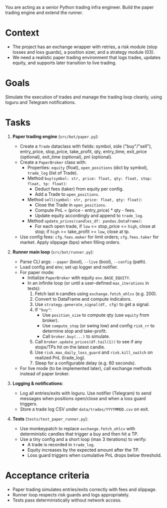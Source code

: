 You are acting as a senior Python trading infra engineer. Build the paper trading engine and extend the runner.

# Context
- The project has an exchange wrapper with retries, a risk module (stop losses and loss guards), a position sizer, and a strategy module (03).
- We need a realistic paper trading environment that logs trades, updates equity, and supports later transition to live trading.

# Goals
Simulate the execution of trades and manage the trading loop cleanly, using loguru and Telegram notifications.

# Tasks
1. **Paper trading engine** (`src/bot/paper.py`):
   - Create a `Trade` dataclass with fields: symbol, side ("buy"/"sell"), entry_price, stop_price, take_profit, qty, entry_time, exit_price (optional), exit_time (optional), pnl (optional).
   - Create a `PaperBroker` class with:
     * Properties: `equity` (float), `open_positions` (dict by symbol), `trade_log` (list of Trade).
     * Method `buy(symbol: str, price: float, qty: float, stop: float, tp: float)`:
       - Deduct fees (taker) from equity per config.
       - Add a Trade to `open_positions`.
     * Method `sell(symbol: str, price: float, qty: float)`:
       - Close the Trade in `open_positions`.
       - Compute PnL = (price - entry_price) * qty - fees.
       - Update equity accordingly and append to `trade_log`.
     * Method `update_prices(candles_df: pandas.DataFrame)`:
       - For each open trade, if `low` <= stop_price <= `high`, close at stop; if `high` >= take_profit >= `low`, close at tp.
   - Use config fees: `cfg.fees.maker` for limit orders; `cfg.fees.taker` for market. Apply slippage (bps) when filling orders.

2. **Runner main loop** (`src/bot/runner.py`):
   - Parse CLI args: `--paper` (bool), `--live` (bool), `--config` (path).
   - Load config and env; set up logger and notifier.
   - For paper mode:
     * Initialize `PaperBroker` with equity `env.BASE_EQUITY`.
     * In an infinite loop (or until a user-defined `max_iterations` in tests):
         1. Fetch last `N` candles using `exchange.fetch_ohlcv` (e.g. 200).
         2. Convert to DataFrame and compute indicators.
         3. Use `strategy.generate_signal(df, cfg)` to get a signal.
         4. If `"buy"`:
            - Use `position_size` to compute qty (use `equity` from broker).
            - Use `compute_stop` (or swing low) and config `risk_rr` to determine stop and take-profit.
            - Call `broker.buy(...)` to simulate.
         5. Call `broker.update_prices(df.tail(1))` to see if any stops/TPs hit on the latest candle.
         6. Use `risk.max_daily_loss_guard` and `risk.kill_switch` on realized PnL (trade_log).
         7. Sleep for a configurable delay (e.g. 60 seconds).
   - For live mode (to be implemented later), call exchange methods instead of paper broker.

3. **Logging & notifications**:
   - Log all entries/exits with loguru. Use notifier (Telegram) to send messages when positions open/close and when a loss guard triggers.
   - Store a trade log CSV under `data/trades/YYYYMMDD.csv` on exit.

4. **Tests** (`tests/test_paper_runner.py`):
   - Use monkeypatch to replace `exchange.fetch_ohlcv` with deterministic candles that trigger a buy and then hit a TP.
   - Use a tiny config and a short loop (max 3 iterations) to verify:
     * A trade is recorded in `trade_log`.
     * Equity increases by the expected amount after the TP.
     * Loss guard triggers when cumulative PnL drops below threshold.

# Acceptance criteria
- Paper trading simulates entries/exits correctly with fees and slippage.
- Runner loop respects risk guards and logs appropriately.
- Tests pass deterministically without network access.
